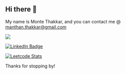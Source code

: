 ## Hi there 👋

My name is Monte Thakkar, and you can contact me @ manthan.thakkar@gmail.com

![](https://komarev.com/ghpvc/?username=monte9&color=blueviolet&style=for-the-badge&base=1000)

<a href="https://www.linkedin.com/in/montethakkar/"><img src="https://img.shields.io/badge/LinkedIn-blue?style=for-the-badge&logo=linkedin&logoColor=white" alt="LinkedIn Badge"/></a>

<a href="https://leetcode.com/spacecoder9/">![Leetcode Stats](https://leetcard.jacoblin.cool/spacecoder9)</a>

Thanks for stopping by!
